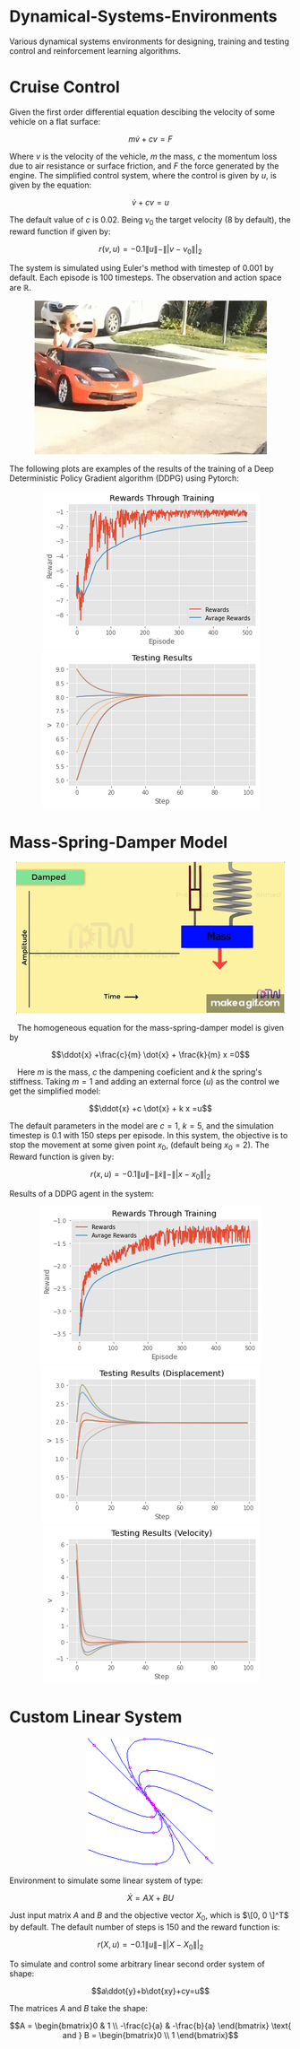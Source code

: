 # Dynamical-Systems-Environments

  Various dynamical systems environments for designing, training and testing control and reinforcement learning algorithms.

# Cruise Control

  Given the first order differential equation descibing the velocity of some vehicle on a flat surface:

   $$m\dot{v}+cv=F$$

  Where $v$ is the velocity of the vehicle, $m$ the mass, $c$ the momentum loss due to air resistance or surface friction, and $F$ the force generated by the engine. The simplified control system, where the control is given by $u$, is given by the equation:

  $$\dot{v}+cv=u$$

  The default value of $c$ is 0.02. Being $v_0$ the target velocity (8 by default), the reward function if given by:

  $$r(v,u) = -0.1\|u\| - \||v-v_0\||_2$$

  The system is simulated using Euler's method with timestep of 0.001 by default. Each episode is 100 timesteps. The observation and action space are $\mathbb{R}$.

<p align="center">
  <img src="images/cargif.gif" alt="animated" />
</p>

  The following plots are examples of the results of the training of a Deep Deterministic Policy Gradient algorithm (DDPG) using Pytorch:

<p align="center">
  <img src="images/Rewards_Cruise_Control_2.png" />
  <img src="images/test_Cruise_Control_2.png"  />
</p>

# Mass-Spring-Damper Model

<p align="center">
  <img src="images/Mass_Spring_Damper_System_2.gif" alt="animated"/>
</p>

 The homogeneous equation for the mass-spring-damper model is given by   
  
  $$\ddot{x} +\frac{c}{m} \dot{x} + \frac{k}{m} x =0$$
  
 
 Here $m$ is the mass, $c$ the dampening coeficient and $k$ the spring's stiffness. Taking $m=1$ and adding an external force $(u)$ as the control we get the simplified model: 
  
  $$\ddot{x} +c \dot{x} + k x =u$$

  The default parameters in the model are $c=1$, $k=5$, and the simulation timestep is $0.1$ with 150 steps per episode. In this system, the objective is to stop the movement at some given point $x_0$, (default being $x_0=2$). The Reward function is given by:

  $$r(x,u) = -0.1\|u\| - \| \dot{x} \| - \||x-x_0\||_2 $$

  Results of a DDPG agent in the system:

  <p align="center">
  <img src="images/Rewards_Mass_Spring_Damper.png" />
  <img src="images/Results_Displacement_Mass_Spring_Damper.png"  />
  <img src="images/Results_Velocity_Mass_Spring_Damper.png"  />
</p>

# Custom Linear System

<p align="center">
  <img src="images/phase_portrait.gif" alt="animated" />
</p>   
        
  Environment to simulate some linear system of type:
  
  $$\dot{X} = AX + BU$$

  Just input matrix $A$ and $B$ and the objective vector $X_0$, which is $\[0, 0 \]^T$ by default. The default number of steps is 150 and the reward function is:

  $$r(X,u) = -0.1\|u\| -  \||X-X_0\||_2 $$
  
  To simulate and control some arbitrary linear second order system of shape:
  
  $$a\ddot{y}+b\dot{xy}+cy=u$$

 The matrices $A$ and $B$ take the shape:
 
  $$A = \begin{bmatrix}0 & 1 \\ 
  -\frac{c}{a} & -\frac{b}{a} \end{bmatrix} \text{ and } B = \begin{bmatrix}0  \\ 
  1 \end{bmatrix}$$

      

